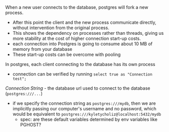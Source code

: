 
When a new user connects to the database, postgres will fork a new process.
- After this point the client and the new process communicate directly, without intervention from the original process.
- This shows the dependency on processes rather than threads, giving us more stability at the cost of higher connection start-up costs.
- each connection into Postgres is going to consume about 10 MB of memory from your database
- These start-up costs can be overcome with pooling

In postgres, each client connecting to the database has its own process 
- connection can be verified by running `select true as "Connection test";`

*Connection String* - the database url used to connect to the database (`postgres:///...`)
- if we specify the connection string as `postgres:///mydb`, then we are implicitly passing our computer's username and no password, which would be equivalent to `postgres:///kyletycholiz@localhost:5432/mydb` 
	- spec: are these default variables determined by env variables like PGHOST?
